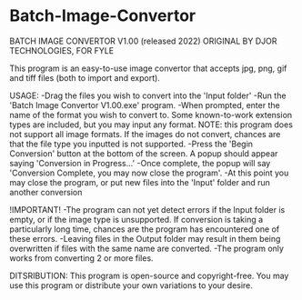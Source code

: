 # Batch-Image-Convertor
BATCH IMAGE CONVERTOR V1.00 (released 2022)
ORIGINAL BY DJOR TECHNOLOGIES, FOR FYLE

This program is an easy-to-use image convertor that accepts jpg, png, gif and tiff files (both to import and export).

USAGE:
-Drag the files you wish to convert into the 'Input folder'
-Run the 'Batch Image Convertor V1.00.exe' program. 
-When prompted, enter the name of the format you wish to convert to. Some known-to-work extension types are included, but you may input any format.
NOTE: this program does not support all image formats. If the images do not convert, chances are that the file type you inputted is not supported.
-Press the 'Begin Conversion' button at the bottom of the screen. A popup should appear saying 'Conversion in Progress...'
-Once complete, the popup will say 'Conversion Complete, you may now close the program'. 
-At this point you may close the program, or put new files into the 'Input' folder and run another conversion

!IMPORTANT!
-The program can not yet detect errors if the Input folder is empty, or if the image type is unsupported. If conversion is taking a particularly long time, chances are the program has encountered one of these errors.
-Leaving files in the Output folder may result in them being overwritten if files with the same name are converted.
-The program only works from converting 2 or more files.

DITSRIBUTION:
This program is open-source and copyright-free. You may use this program or distribute your own variations to your desire.
